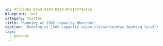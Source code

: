 ```yaml
---
id: 4ffa5361-54e4-4284-b914-0fa15774af2b
blueprint: text
category: twitter
title: 'Running at 150% capacity #burnout'
caption: 'Running at 150% capacity <span class="hashtag hashtag_local">#<a href="http://tweettemp.darylchymko.ca/?tag=burnout">burnout</a>'
tags:
  - burnout
---
```

